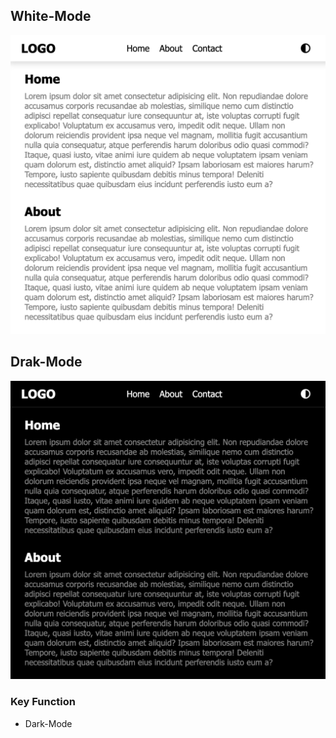 
## White-Mode

![รูปภาพ](images/White-Mode.png)

## Drak-Mode

![รูปภาพ](images/Dark-Mode.png)


### Key Function
-   Dark-Mode